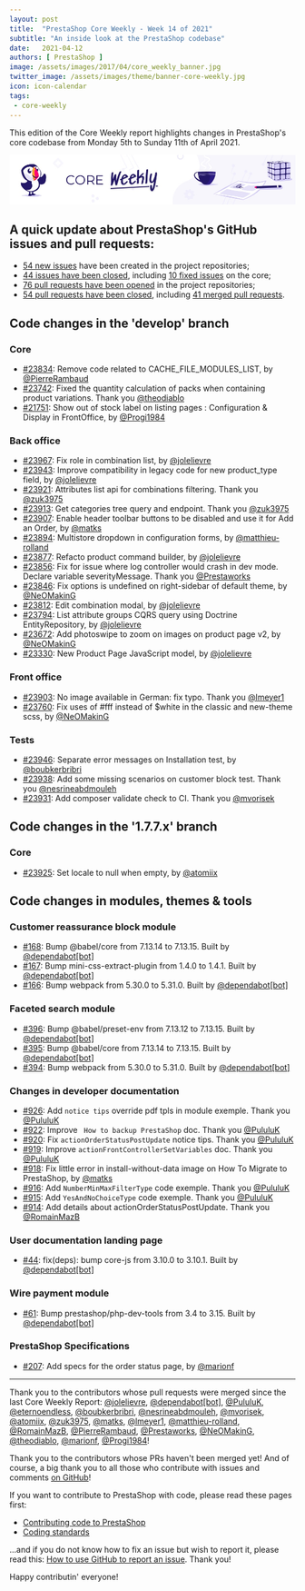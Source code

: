 ```yaml
---
layout: post
title:  "PrestaShop Core Weekly - Week 14 of 2021"
subtitle: "An inside look at the PrestaShop codebase"
date:   2021-04-12
authors: [ PrestaShop ]
image: /assets/images/2017/04/core_weekly_banner.jpg
twitter_image: /assets/images/theme/banner-core-weekly.jpg
icon: icon-calendar
tags:
 - core-weekly
---
```


This edition of the Core Weekly report highlights changes in PrestaShop's core codebase from Monday 5th to Sunday 11th of April 2021.

![Core Weekly banner](/assets/images/2018/12/banner-core-weekly.jpg)


## A quick update about PrestaShop's GitHub issues and pull requests:

- [54 new issues](https://github.com/search?q=org%3APrestaShop+is%3Apublic++-repo%3Aprestashop%2Fprestashop.github.io++is%3Aissue+created%3A2021-04-05..2021-04-11) have been created in the project repositories;
- [44 issues have been closed](https://github.com/search?q=org%3APrestaShop+is%3Apublic++-repo%3Aprestashop%2Fprestashop.github.io++is%3Aissue+closed%3A2021-04-05..2021-04-11), including [10 fixed issues](https://github.com/search?q=org%3APrestaShop+is%3Apublic++-repo%3Aprestashop%2Fprestashop.github.io++is%3Aissue+label%3Afixed+closed%3A2021-04-05..2021-04-11) on the core;
- [76 pull requests have been opened](https://github.com/search?q=org%3APrestaShop+is%3Apublic++-repo%3Aprestashop%2Fprestashop.github.io++is%3Apr+created%3A2021-04-05..2021-04-11) in the project repositories;
- [54 pull requests have been closed](https://github.com/search?q=org%3APrestaShop+is%3Apublic++-repo%3Aprestashop%2Fprestashop.github.io++is%3Apr+closed%3A2021-04-05..2021-04-11), including [41 merged pull requests](https://github.com/search?q=org%3APrestaShop+is%3Apublic++-repo%3Aprestashop%2Fprestashop.github.io++is%3Apr+merged%3A2021-04-05..2021-04-11).
        


## Code changes in the 'develop' branch


### Core
* [#23834](https://github.com/PrestaShop/PrestaShop/pull/23834): Remove code related to CACHE_FILE_MODULES_LIST, by [@PierreRambaud](https://github.com/PierreRambaud)
* [#23742](https://github.com/PrestaShop/PrestaShop/pull/23742): Fixed the quantity calculation of packs when containing product variations. Thank you [@theodiablo](https://github.com/theodiablo)
* [#21751](https://github.com/PrestaShop/PrestaShop/pull/21751): Show out of stock label on listing pages : Configuration & Display in FrontOffice, by [@Progi1984](https://github.com/Progi1984)


### Back office
* [#23967](https://github.com/PrestaShop/PrestaShop/pull/23967): Fix role in combination list, by [@jolelievre](https://github.com/jolelievre)
* [#23943](https://github.com/PrestaShop/PrestaShop/pull/23943): Improve compatibility in legacy code for new product_type field, by [@jolelievre](https://github.com/jolelievre)
* [#23921](https://github.com/PrestaShop/PrestaShop/pull/23921): Attributes list api for combinations filtering. Thank you [@zuk3975](https://github.com/zuk3975)
* [#23913](https://github.com/PrestaShop/PrestaShop/pull/23913): Get categories tree query and endpoint. Thank you [@zuk3975](https://github.com/zuk3975)
* [#23907](https://github.com/PrestaShop/PrestaShop/pull/23907): Enable header toolbar buttons to be disabled and use it for Add an Order, by [@matks](https://github.com/matks)
* [#23894](https://github.com/PrestaShop/PrestaShop/pull/23894): Multistore dropdown in configuration forms, by [@matthieu-rolland](https://github.com/matthieu-rolland)
* [#23877](https://github.com/PrestaShop/PrestaShop/pull/23877): Refacto product command builder, by [@jolelievre](https://github.com/jolelievre)
* [#23856](https://github.com/PrestaShop/PrestaShop/pull/23856): Fix for issue where log controller would crash in dev mode. Declare variable severityMessage. Thank you [@Prestaworks](https://github.com/Prestaworks)
* [#23846](https://github.com/PrestaShop/PrestaShop/pull/23846): Fix options is undefined on right-sidebar of default theme, by [@NeOMakinG](https://github.com/NeOMakinG)
* [#23812](https://github.com/PrestaShop/PrestaShop/pull/23812): Edit combination modal, by [@jolelievre](https://github.com/jolelievre)
* [#23794](https://github.com/PrestaShop/PrestaShop/pull/23794): List attribute groups CQRS query using Doctrine EntityRepository, by [@jolelievre](https://github.com/jolelievre)
* [#23672](https://github.com/PrestaShop/PrestaShop/pull/23672): Add photoswipe to zoom on images on product page v2, by [@NeOMakinG](https://github.com/NeOMakinG)
* [#23330](https://github.com/PrestaShop/PrestaShop/pull/23330): New Product Page JavaScript model, by [@jolelievre](https://github.com/jolelievre)


### Front office
* [#23903](https://github.com/PrestaShop/PrestaShop/pull/23903): No image available in German: fix typo. Thank you [@lmeyer1](https://github.com/lmeyer1)
* [#23760](https://github.com/PrestaShop/PrestaShop/pull/23760): Fix uses of #fff instead of $white in the classic and new-theme scss, by [@NeOMakinG](https://github.com/NeOMakinG)


### Tests
* [#23946](https://github.com/PrestaShop/PrestaShop/pull/23946): Separate error messages on Installation test, by [@boubkerbribri](https://github.com/boubkerbribri)
* [#23938](https://github.com/PrestaShop/PrestaShop/pull/23938): Add some missing scenarios on customer block test. Thank you [@nesrineabdmouleh](https://github.com/nesrineabdmouleh)
* [#23931](https://github.com/PrestaShop/PrestaShop/pull/23931): Add composer validate check to CI. Thank you [@mvorisek](https://github.com/mvorisek)


## Code changes in the '1.7.7.x' branch


### Core
* [#23925](https://github.com/PrestaShop/PrestaShop/pull/23925): Set locale to null when empty, by [@atomiix](https://github.com/atomiix)


## Code changes in modules, themes & tools


### Customer reassurance block module
* [#168](https://github.com/PrestaShop/blockreassurance/pull/168): Bump @babel/core from 7.13.14 to 7.13.15. Built by [@dependabot[bot]](https://github.com/apps/dependabot)
* [#167](https://github.com/PrestaShop/blockreassurance/pull/167): Bump mini-css-extract-plugin from 1.4.0 to 1.4.1. Built by [@dependabot[bot]](https://github.com/apps/dependabot)
* [#166](https://github.com/PrestaShop/blockreassurance/pull/166): Bump webpack from 5.30.0 to 5.31.0. Built by [@dependabot[bot]](https://github.com/apps/dependabot)


### Faceted search module
* [#396](https://github.com/PrestaShop/ps_facetedsearch/pull/396): Bump @babel/preset-env from 7.13.12 to 7.13.15. Built by [@dependabot[bot]](https://github.com/apps/dependabot)
* [#395](https://github.com/PrestaShop/ps_facetedsearch/pull/395): Bump @babel/core from 7.13.14 to 7.13.15. Built by [@dependabot[bot]](https://github.com/apps/dependabot)
* [#394](https://github.com/PrestaShop/ps_facetedsearch/pull/394): Bump webpack from 5.30.0 to 5.31.0. Built by [@dependabot[bot]](https://github.com/apps/dependabot)


### Changes in developer documentation
* [#926](https://github.com/PrestaShop/docs/pull/926): Add `notice tips` override pdf tpls in module exemple. Thank you [@PululuK](https://github.com/PululuK)
* [#922](https://github.com/PrestaShop/docs/pull/922): Improve ` How to backup PrestaShop` doc. Thank you [@PululuK](https://github.com/PululuK)
* [#920](https://github.com/PrestaShop/docs/pull/920): Fix `actionOrderStatusPostUpdate` notice tips. Thank you [@PululuK](https://github.com/PululuK)
* [#919](https://github.com/PrestaShop/docs/pull/919): Improve `actionFrontControllerSetVariables` doc. Thank you [@PululuK](https://github.com/PululuK)
* [#918](https://github.com/PrestaShop/docs/pull/918): Fix little error in install-without-data image on How To Migrate to PrestaShop, by [@matks](https://github.com/matks)
* [#916](https://github.com/PrestaShop/docs/pull/916): Add `NumberMinMaxFilterType` code exemple. Thank you [@PululuK](https://github.com/PululuK)
* [#915](https://github.com/PrestaShop/docs/pull/915): Add `YesAndNoChoiceType` code exemple. Thank you [@PululuK](https://github.com/PululuK)
* [#914](https://github.com/PrestaShop/docs/pull/914): Add details about actionOrderStatusPostUpdate. Thank you [@RomainMazB](https://github.com/RomainMazB)


### User documentation landing page
* [#44](https://github.com/PrestaShop/user-documentation-landing/pull/44): fix(deps): bump core-js from 3.10.0 to 3.10.1. Built by [@dependabot[bot]](https://github.com/apps/dependabot)


### Wire payment module
* [#61](https://github.com/PrestaShop/ps_wirepayment/pull/61): Bump prestashop/php-dev-tools from 3.4 to 3.15. Built by [@dependabot[bot]](https://github.com/apps/dependabot)


### PrestaShop Specifications
* [#207](https://github.com/PrestaShop/prestashop-specs/pull/207): Add specs for the order status page, by [@marionf](https://github.com/marionf)


<hr />

Thank you to the contributors whose pull requests were merged since the last Core Weekly Report: [@jolelievre](https://github.com/jolelievre), [@dependabot[bot]](https://github.com/apps/dependabot), [@PululuK](https://github.com/PululuK), [@eternoendless](https://github.com/eternoendless), [@boubkerbribri](https://github.com/boubkerbribri), [@nesrineabdmouleh](https://github.com/nesrineabdmouleh), [@mvorisek](https://github.com/mvorisek), [@atomiix](https://github.com/atomiix), [@zuk3975](https://github.com/zuk3975), [@matks](https://github.com/matks), [@lmeyer1](https://github.com/lmeyer1), [@matthieu-rolland](https://github.com/matthieu-rolland), [@RomainMazB](https://github.com/RomainMazB), [@PierreRambaud](https://github.com/PierreRambaud), [@Prestaworks](https://github.com/Prestaworks), [@NeOMakinG](https://github.com/NeOMakinG), [@theodiablo](https://github.com/theodiablo), [@marionf](https://github.com/marionf), [@Progi1984](https://github.com/Progi1984)!

Thank you to the contributors whose PRs haven't been merged yet! And of course, a big thank you to all those who contribute with issues and comments [on GitHub](https://github.com/PrestaShop/PrestaShop)!

If you want to contribute to PrestaShop with code, please read these pages first:

 * [Contributing code to PrestaShop](https://devdocs.prestashop.com/1.7/contribute/contribution-guidelines/)
 * [Coding standards](https://devdocs.prestashop.com/1.7/development/coding-standards/)

...and if you do not know how to fix an issue but wish to report it, please read this: [How to use GitHub to report an issue](https://devdocs.prestashop.com/1.7/contribute/contribute-reporting-issues/). Thank you!

Happy contributin' everyone!

